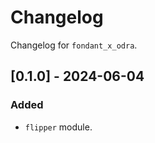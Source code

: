 # Changelog

Changelog for `fondant_x_odra`.

## [0.1.0] - 2024-06-04
### Added
- `flipper` module.
